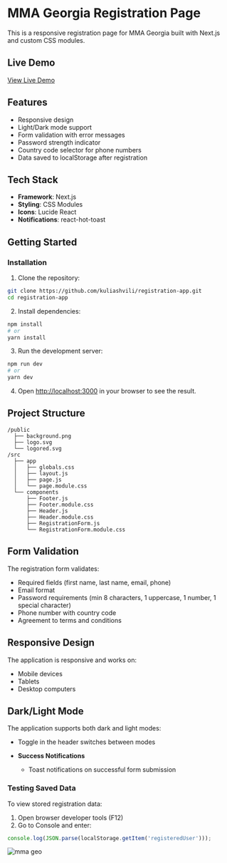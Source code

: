 # MMA Georgia Registration Page

This is a responsive registration page for MMA Georgia built with Next.js and custom CSS modules.


## Live Demo
<a href="https://mma.giokulo.com/" target="_blank" rel="noopener noreferrer">View Live Demo</a>

## Features

- Responsive design
- Light/Dark mode support
- Form validation with error messages
- Password strength indicator
- Country code selector for phone numbers
- Data saved to localStorage after registration

## Tech Stack

- **Framework**: Next.js
- **Styling**: CSS Modules
- **Icons**: Lucide React
- **Notifications**: react-hot-toast

## Getting Started


### Installation

1. Clone the repository:
```bash
git clone https://github.com/kuliashvili/registration-app.git
cd registration-app
```

2. Install dependencies:
```bash
npm install
# or
yarn install
```

3. Run the development server:
```bash
npm run dev
# or
yarn dev
```

4. Open [http://localhost:3000](http://localhost:3000) in your browser to see the result.

## Project Structure

```
/public
  ├── background.png
  ├── logo.svg
  └── logored.svg
/src
  ├── app
  │   ├── globals.css
  │   ├── layout.js
  │   ├── page.js
  │   └── page.module.css
  └── components
      ├── Footer.js
      ├── Footer.module.css
      ├── Header.js
      ├── Header.module.css
      ├── RegistrationForm.js
      └── RegistrationForm.module.css
```

## Form Validation

The registration form validates:

- Required fields (first name, last name, email, phone)
- Email format
- Password requirements (min 8 characters, 1 uppercase, 1 number, 1 special character)
- Phone number with country code
- Agreement to terms and conditions

## Responsive Design

The application is responsive and works on:
- Mobile devices
- Tablets
- Desktop computers

## Dark/Light Mode

The application supports both dark and light modes:
- Toggle in the header switches between modes


- **Success Notifications**
  - Toast notifications on successful form submission



### Testing Saved Data

To view stored registration data:
1. Open browser developer tools (F12)
2. Go to Console and enter:
```javascript
console.log(JSON.parse(localStorage.getItem('registeredUser')));
```

![mma geo](https://github.com/user-attachments/assets/af1f90de-bcd7-4dea-8611-c4a6b196fe03)
